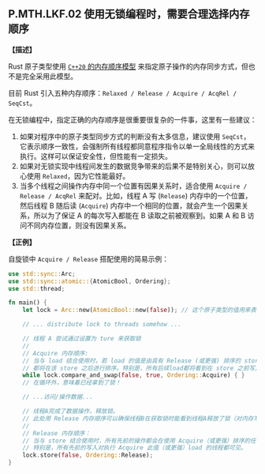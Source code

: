 ## P.MTH.LKF.02 使用无锁编程时，需要合理选择内存顺序

**【描述】**

Rust 原子类型使用 [`C++20` 的内存顺序模型](https://zh.cppreference.com/w/cpp/atomic/memory_order) 来指定原子操作的内存同步方式，但也不是完全采用此模型。

目前 Rust 引入五种内存顺序：`Relaxed / Release / Acquire / AcqRel / SeqCst`。

在无锁编程中，指定正确的内存顺序是很重要很复杂的一件事，这里有一些建议：
1. 如果对程序中的原子类型同步方式的判断没有太多信息，建议使用 `SeqCst`，它表示顺序一致性，会强制所有线程都同意程序指令以单一全局线性的方式来执行。这样可以保证安全性，但性能有一定损失。
2. 如果对无锁实现中线程间发生的数据竞争带来的后果不是特别关心，则可以放心使用 `Relaxed`，因为它性能最好。
3. 当多个线程之间操作内存中同一个位置有因果关系时，适合使用 `Acquire / Release / AcqRel` 来配对。比如，线程 A 写 (`Release`) 内存中的一个位置，然后线程 B 随后读 (`Acquire`) 内存中一个相同的位置，就会产生一个因果关系，所以为了保证 A 的每次写入都能在 B 读取之前被观察到。如果 A 和 B 访问不同内存位置，则没有因果关系。

**【正例】**

自旋锁中 `Acquire / Release` 搭配使用的简易示例：

```rust
use std::sync::Arc;
use std::sync::atomic::{AtomicBool, Ordering};
use std::thread;

fn main() {
    let lock = Arc::new(AtomicBool::new(false)); // 这个原子类型的值用来表示 "是否获取到锁"

    // ... distribute lock to threads somehow ...

    // 线程 A 尝试通过设置为 ture 来获取锁
    //
    // Acquire 内存顺序:
    // 当与 load 结合使用时，若 load 的值是由具有 Release (或更强) 排序的 store 操作写入的，则所有后续操作
    // 都将在该 store 之后进行排序。特别是，所有后续load都将看到在 store 之前写入的数据。
    while lock.compare_and_swap(false, true, Ordering::Acquire) { }
    // 在循环外，意味着已经拿到了锁！

    // ...访问/操作数据...

    // 线程A完成了数据操作，释放锁。
    // 此处用 Release 内存顺序可以确保线程B在获取锁时能看到线程A释放了锁（对内存写入 false）
    //
    // Release 内存顺序：
    // 当与 store 结合使用时，所有先前的操作都会在使用 Acquire（或更强）排序的任何 load 此值之前排序。
    // 特别是，所有先前的写入对执行 Acquire 此值（或更强）load 的线程都可见。
    lock.store(false, Ordering::Release);
}
```
